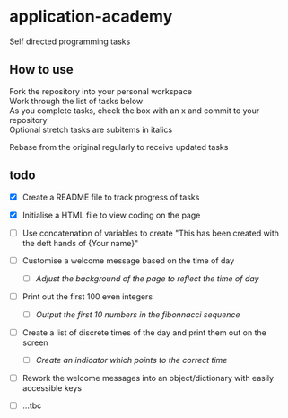 # application-academy
Self directed programming tasks

## How to use
Fork the repository into your personal workspace  
Work through the list of tasks below  
As you complete tasks, check the box with an x and commit to your repository  
Optional stretch tasks are subitems in italics

Rebase from the original regularly to receive updated tasks

## todo
- [x] Create a README file to track progress of tasks 
- [x] Initialise a HTML file to view coding on the page
- [ ] Use concatenation of variables to create "This has been created with the deft hands of {Your name}"
- [ ] Customise a welcome message based on the time of day
  - [ ] _Adjust the background of the page to reflect the time of day_
- [ ] Print out the first 100 even integers
  - [ ] _Output the first 10 numbers in the fibonnacci sequence_
- [ ] Create a list of discrete times of the day and print them out on the screen
  - [ ] _Create an indicator which points to the correct time_
- [ ] Rework the welcome messages into an object/dictionary with easily accessible keys
- [ ] ...tbc


